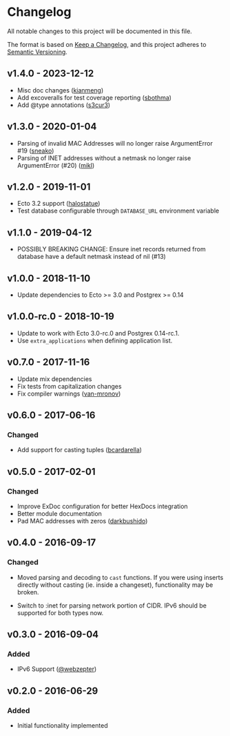 # Changelog

All notable changes to this project will be documented in this file.

The format is based on [Keep a Changelog](https://keepachangelog.com/en/1.0.0/),
and this project adheres to [Semantic Versioning](https://semver.org/spec/v2.0.0.html).

## v1.4.0 - 2023-12-12

- Misc doc changes ([kianmeng](https://github.com/kianmeng))
- Add excoveralls for test coverage reporting ([sbothma](https://github.com/sbothma))
- Add @type annotations ([s3cur3](https://github.com/s3cur3))

## v1.3.0 - 2020-01-04

- Parsing of invalid MAC Addresses will no longer raise ArgumentError #19 ([sneako](https://github.com/sneako))
- Parsing of INET addresses without a netmask no longer raise ArgumentError (#20) ([mikl](https://github.com/mikl))


## v1.2.0 - 2019-11-01

- Ecto 3.2 support ([halostatue](https://github.com/halostatue))
- Test database configurable through `DATABASE_URL` environment variable


## v1.1.0 - 2019-04-12

- POSSIBLY BREAKING CHANGE: Ensure inet records returned from database have a default
  netmask instead of nil (#13)


## v1.0.0 - 2018-11-10

- Update dependencies to Ecto >= 3.0 and Postgrex >= 0.14


## v1.0.0-rc.0 - 2018-10-19

- Update to work with Ecto 3.0-rc.0 and Postgrex 0.14-rc.1.
- Use `extra_applications` when defining application list.


## v0.7.0 - 2017-11-16

- Update mix dependencies
- Fix tests from capitalization changes
- Fix compiler warnings ([van-mronov](https://github.com/van-mronov))


## v0.6.0 - 2017-06-16

### Changed
- Add support for casting tuples ([bcardarella](https://github.com/bcardarella))


## v0.5.0 - 2017-02-01

### Changed
- Improve ExDoc configuration for better HexDocs integration
- Better module documentation
- Pad MAC addresses with zeros ([darkbushido](https://github.com/darkbushido))


## v0.4.0 - 2016-09-17

### Changed
- Moved parsing and decoding to `cast` functions. If you were using inserts
  directly without casting (ie. inside a changeset), functionality may be broken.

- Switch to :inet for parsing network portion of CIDR. IPv6 should be supported for
  both types now.


## v0.3.0 - 2016-09-04

### Added
- IPv6 Support ([@webzepter](https://github.com/webzepter))


## v0.2.0 - 2016-06-29

### Added
- Initial functionality implemented

